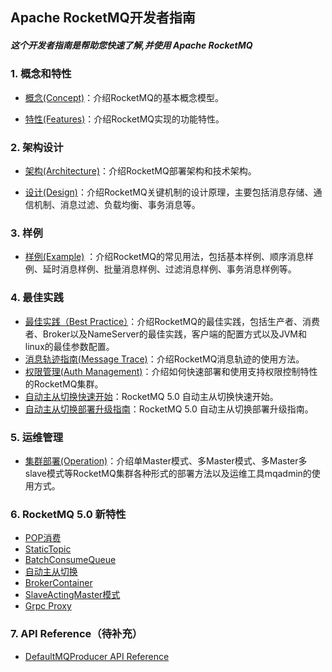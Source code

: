 ﻿Apache RocketMQ开发者指南
--------

##### 这个开发者指南是帮助您快速了解,并使用 Apache RocketMQ

### 1. 概念和特性

- [概念(Concept)](concept.md)：介绍RocketMQ的基本概念模型。

- [特性(Features)](features.md)：介绍RocketMQ实现的功能特性。 


### 2. 架构设计

- [架构(Architecture)](architecture.md)：介绍RocketMQ部署架构和技术架构。

- [设计(Design)](design.md)：介绍RocketMQ关键机制的设计原理，主要包括消息存储、通信机制、消息过滤、负载均衡、事务消息等。


### 3. 样例

- [样例(Example)](RocketMQ_Example.md) ：介绍RocketMQ的常见用法，包括基本样例、顺序消息样例、延时消息样例、批量消息样例、过滤消息样例、事务消息样例等。

### 4. 最佳实践
- [最佳实践（Best Practice）](best_practice.md)：介绍RocketMQ的最佳实践，包括生产者、消费者、Broker以及NameServer的最佳实践，客户端的配置方式以及JVM和linux的最佳参数配置。
- [消息轨迹指南(Message Trace)](msg_trace/user_guide.md)：介绍RocketMQ消息轨迹的使用方法。
- [权限管理(Auth Management)](acl/user_guide.md)：介绍如何快速部署和使用支持权限控制特性的RocketMQ集群。
- [自动主从切换快速开始](controller/quick_start.md)：RocketMQ 5.0 自动主从切换快速开始。
- [自动主从切换部署升级指南](controller/deploy.md)：RocketMQ 5.0 自动主从切换部署升级指南。

### 5. 运维管理
- [集群部署(Operation)](operation.md)：介绍单Master模式、多Master模式、多Master多slave模式等RocketMQ集群各种形式的部署方法以及运维工具mqadmin的使用方式。

### 6. RocketMQ 5.0 新特性

- [POP消费](https://github.com/apache/rocketmq/wiki/%5BRIP-19%5D-Server-side-rebalance,--lightweight-consumer-client-support)
- [StaticTopic](RocketMQ_Static_Topic_Logic_Queue_设计.md)
- [BatchConsumeQueue](https://github.com/apache/rocketmq/wiki/RIP-26-Improve-Batch-Message-Processing-Throughput)
- [自动主从切换](controller/design.md)
- [BrokerContainer](BrokerContainer.md)
- [SlaveActingMaster模式](SlaveActingMasterMode.md)
- [Grpc Proxy](../../proxy/README.md)

### 7. API Reference（待补充）

- [DefaultMQProducer API Reference](client/java/API_Reference_DefaultMQProducer.md)







